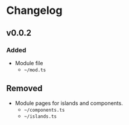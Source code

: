 # Changelog

## v0.0.2

### Added

- Module file
  - `~/mod.ts`

## Removed

- Module pages for islands and components.
  - `~/components.ts`
  - `~/islands.ts`
